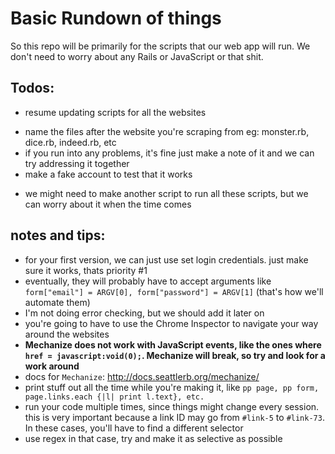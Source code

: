 # Basic Rundown of things
So this repo will be primarily for the scripts that our web
app will run. We don't need to worry about any Rails or
JavaScript or that shit.

## Todos:
  + resume updating scripts for all the websites
   - name the files after the website you're scraping
   from
   eg: monster.rb, dice.rb, indeed.rb, etc
   - if you run into any problems, it's fine just make a
   note of it and we can try addressing it together
   - make a fake account to test that it works
  + we might need to make another script to run all these
  scripts, but we can worry about it when the time comes

## notes and tips:
  + for your first version, we can just use set login
  credentials. just make sure it works, thats priority #1
  + eventually, they will probably have to accept arguments
  like `form["email"] = ARGV[0], form["password"] =
  ARGV[1]` (that's how we'll automate them)
  + I'm not doing error checking, but we should add it
  later on
  + you're going to have to use the Chrome Inspector to
  navigate your way around the websites
  + **Mechanize does not work with JavaScript events,
  like the ones where `href = javascript:void(0);`.
  Mechanize will break, so try and look for a work
  around**
  + docs for `Mechanize`:
  http://docs.seattlerb.org/mechanize/
  + print stuff out all the time while you're making it,
  like `pp page, pp form, page.links.each {|l| print
  l.text}, etc.`
  + run your code multiple times, since things might
  change every session. this is very important because a
  link ID may go from `#link-5` to `#link-73`. In these
  cases, you'll have to find a different selector
  + use regex in that case, try and make it as selective
  as possible
